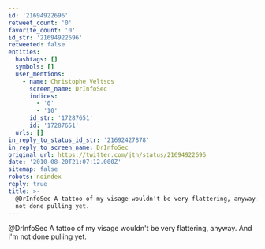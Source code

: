 ```yaml
---
id: '21694922696'
retweet_count: '0'
favorite_count: '0'
id_str: '21694922696'
retweeted: false
entities:
  hashtags: []
  symbols: []
  user_mentions:
    - name: Christophe Veltsos
      screen_name: DrInfoSec
      indices:
        - '0'
        - '10'
      id_str: '17287651'
      id: '17287651'
  urls: []
in_reply_to_status_id_str: '21692427878'
in_reply_to_screen_name: DrInfoSec
original_url: https://twitter.com/jth/status/21694922696
date: '2010-08-20T21:07:12.000Z'
sitemap: false
robots: noindex
reply: true
title: >-
  @DrInfoSec A tattoo of my visage wouldn't be very flattering, anyway. And I'm
  not done pulling yet.
---
```


@DrInfoSec A tattoo of my visage wouldn't be very flattering, anyway. And I'm not done pulling yet.
